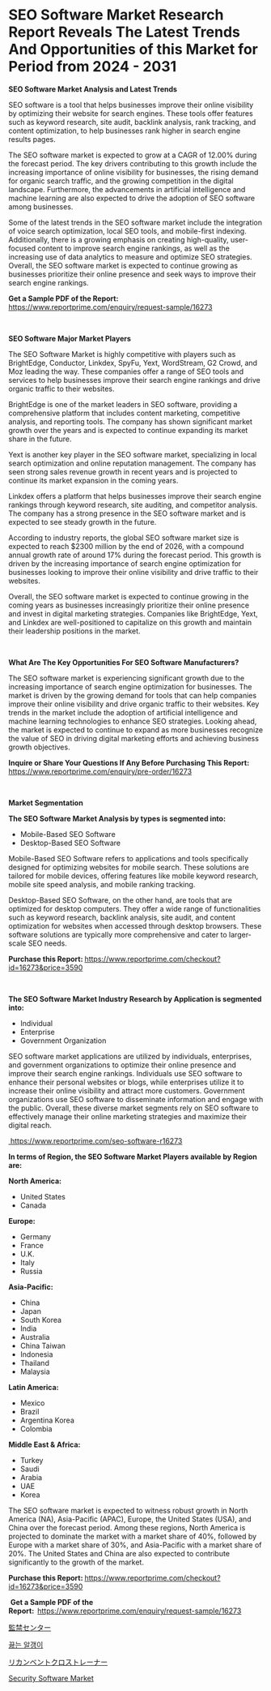 <p><h1>SEO Software Market Research Report Reveals The Latest Trends And Opportunities of this Market for Period from 2024 - 2031</h1></p><p><strong>SEO Software Market Analysis and Latest Trends</strong></p>
<p><p>SEO software is a tool that helps businesses improve their online visibility by optimizing their website for search engines. These tools offer features such as keyword research, site audit, backlink analysis, rank tracking, and content optimization, to help businesses rank higher in search engine results pages.</p><p>The SEO software market is expected to grow at a CAGR of 12.00% during the forecast period. The key drivers contributing to this growth include the increasing importance of online visibility for businesses, the rising demand for organic search traffic, and the growing competition in the digital landscape. Furthermore, the advancements in artificial intelligence and machine learning are also expected to drive the adoption of SEO software among businesses.</p><p>Some of the latest trends in the SEO software market include the integration of voice search optimization, local SEO tools, and mobile-first indexing. Additionally, there is a growing emphasis on creating high-quality, user-focused content to improve search engine rankings, as well as the increasing use of data analytics to measure and optimize SEO strategies. Overall, the SEO software market is expected to continue growing as businesses prioritize their online presence and seek ways to improve their search engine rankings.</p></p>
<p><strong>Get a Sample PDF of the Report:&nbsp;</strong> <a href="https://www.reportprime.com/enquiry/request-sample/16273">https://www.reportprime.com/enquiry/request-sample/16273</a></p>
<p>&nbsp;</p>
<p><strong>SEO Software Major Market Players</strong></p>
<p><p>The SEO Software Market is highly competitive with players such as BrightEdge, Conductor, Linkdex, SpyFu, Yext, WordStream, G2 Crowd, and Moz leading the way. These companies offer a range of SEO tools and services to help businesses improve their search engine rankings and drive organic traffic to their websites.</p><p>BrightEdge is one of the market leaders in SEO software, providing a comprehensive platform that includes content marketing, competitive analysis, and reporting tools. The company has shown significant market growth over the years and is expected to continue expanding its market share in the future.</p><p>Yext is another key player in the SEO software market, specializing in local search optimization and online reputation management. The company has seen strong sales revenue growth in recent years and is projected to continue its market expansion in the coming years.</p><p>Linkdex offers a platform that helps businesses improve their search engine rankings through keyword research, site auditing, and competitor analysis. The company has a strong presence in the SEO software market and is expected to see steady growth in the future.</p><p>According to industry reports, the global SEO software market size is expected to reach $2300 million by the end of 2026, with a compound annual growth rate of around 17% during the forecast period. This growth is driven by the increasing importance of search engine optimization for businesses looking to improve their online visibility and drive traffic to their websites.</p><p>Overall, the SEO software market is expected to continue growing in the coming years as businesses increasingly prioritize their online presence and invest in digital marketing strategies. Companies like BrightEdge, Yext, and Linkdex are well-positioned to capitalize on this growth and maintain their leadership positions in the market.</p></p>
<p>&nbsp;</p>
<p><strong>What Are The Key Opportunities For SEO Software Manufacturers?</strong></p>
<p><p>The SEO software market is experiencing significant growth due to the increasing importance of search engine optimization for businesses. The market is driven by the growing demand for tools that can help companies improve their online visibility and drive organic traffic to their websites. Key trends in the market include the adoption of artificial intelligence and machine learning technologies to enhance SEO strategies. Looking ahead, the market is expected to continue to expand as more businesses recognize the value of SEO in driving digital marketing efforts and achieving business growth objectives.</p></p>
<p><strong>Inquire or Share Your Questions If Any Before Purchasing This Report:</strong> <a href="https://www.reportprime.com/enquiry/pre-order/16273">https://www.reportprime.com/enquiry/pre-order/16273</a></p>
<p>&nbsp;</p>
<p><strong>Market Segmentation</strong></p>
<p><strong>The SEO Software Market Analysis by types is segmented into:</strong></p>
<p><ul><li>Mobile-Based SEO Software</li><li>Desktop-Based SEO Software</li></ul></p>
<p><p>Mobile-Based SEO Software refers to applications and tools specifically designed for optimizing websites for mobile search. These solutions are tailored for mobile devices, offering features like mobile keyword research, mobile site speed analysis, and mobile ranking tracking.</p><p>Desktop-Based SEO Software, on the other hand, are tools that are optimized for desktop computers. They offer a wide range of functionalities such as keyword research, backlink analysis, site audit, and content optimization for websites when accessed through desktop browsers. These software solutions are typically more comprehensive and cater to larger-scale SEO needs.</p></p>
<p><strong>Purchase this Report:&nbsp;</strong><a href="https://www.reportprime.com/checkout?id=16273&price=3590">https://www.reportprime.com/checkout?id=16273&price=3590</a></p>
<p>&nbsp;</p>
<p><strong>The SEO Software Market Industry Research by Application is segmented into:</strong></p>
<p><ul><li>Individual</li><li>Enterprise</li><li>Government Organization</li></ul></p>
<p><p>SEO software market applications are utilized by individuals, enterprises, and government organizations to optimize their online presence and improve their search engine rankings. Individuals use SEO software to enhance their personal websites or blogs, while enterprises utilize it to increase their online visibility and attract more customers. Government organizations use SEO software to disseminate information and engage with the public. Overall, these diverse market segments rely on SEO software to effectively manage their online marketing strategies and maximize their digital reach.</p></p>
<p><a href="https://www.reportprime.com/seo-software-r16273">&nbsp;https://www.reportprime.com/seo-software-r16273</a></p>
<p><strong>In terms of Region, the SEO Software Market Players available by Region are:</strong></p>
<p>
    <p> <strong> North America: </strong>
        <ul>
            <li>United States</li>
            <li>Canada</li>
        </ul>
        </p> 
    <p> <strong> Europe: </strong>
        <ul>
            <li>Germany</li>
            <li>France</li>
            <li>U.K.</li>
            <li>Italy</li>
            <li>Russia</li>
        </ul>
        </p> 
    <p> <strong> Asia-Pacific: </strong>
        <ul>
            <li>China</li>
            <li>Japan</li>
            <li>South Korea</li>
            <li>India</li>
            <li>Australia</li>
            <li>China Taiwan</li>
            <li>Indonesia</li>
            <li>Thailand</li>
            <li>Malaysia</li>
        </ul>
        </p> 
    <p> <strong> Latin America: </strong>
        <ul>
            <li>Mexico</li>
            <li>Brazil</li>
            <li>Argentina Korea</li>
            <li>Colombia</li>
        </ul>
        </p> 
    <p> <strong> Middle East & Africa: </strong>
        <ul>
            <li>Turkey</li>
            <li>Saudi</li>
            <li>Arabia</li>
            <li>UAE</li>
            <li>Korea</li>
        </ul>
    </p>
    </p>
<p><p>The SEO software market is expected to witness robust growth in North America (NA), Asia-Pacific (APAC), Europe, the United States (USA), and China over the forecast period. Among these regions, North America is projected to dominate the market with a market share of 40%, followed by Europe with a market share of 30%, and Asia-Pacific with a market share of 20%. The United States and China are also expected to contribute significantly to the growth of the market.</p></p>
<p><strong>Purchase this Report: </strong><a href="https://www.reportprime.com/checkout?id=16273&price=3590">https://www.reportprime.com/checkout?id=16273&price=3590</a></p>
<p>&nbsp;<strong>Get a Sample PDF of the Report:&nbsp;&nbsp;</strong><a href="https://www.reportprime.com/enquiry/request-sample/16273">https://www.reportprime.com/enquiry/request-sample/16273</a></p>
<p><strong></strong></p>
<p><p><a href="https://github.com/bevdtkn4419963/Market-Research-Report-List-1/blob/main/690617726214.md">監禁センター</a></p><p><a href="https://github.com/sammyUltyylrich9067856/Market-Research-Report-List-1/blob/main/649348824358.md">끓는 알갱이</a></p><p><a href="https://github.com/lababdou/Market-Research-Report-List-3/blob/main/848089126213.md">リカンベントクロストレーナー</a></p><p><a href="https://github.com/Whitneyboyettebo9kiw7yr13/Market-Research-Report-List-2/blob/main/security-software-market.md">Security Software Market</a></p></p>
